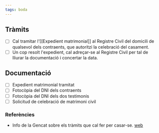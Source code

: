 ```yaml
---
tags: boda
---
```


## Tràmits
- [ ] Cal tramitar l'[[Expedient matrimonial]] al Registre Civil del domicili de qualsevol dels contraents, que autoritzi la celebració del casament.
- [ ] Un cop resolt l'expedient, cal adreçar-se al Registre Civil per tal de lliurar la documentació i concertar la data.

## Documentació
- [ ] Expedient matrimonial tramitat
- [ ] Fotocòpia del DNI dels contraents
- [ ] Fotocòpia del DNI dels dos testimonis
- [ ] Solicitud de celebració de matrimoni civil

### Referències

- Info de la Gencat sobre els tràmits que cal fer per casar-se. [web](https://web.gencat.cat/ca/tramits/que-cal-fer-si/vull-casar-me-pel-civil/celebracio-del-matrimoni-civil/)